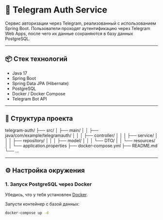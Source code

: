 # 🚀 Telegram Auth Service

Сервис авторизации через Telegram, реализованный с использованием Spring Boot. Пользователи проходят аутентификацию через Telegram Web Apps, после чего их данные сохраняются в базу данных PostgreSQL.

---

## 📦 Стек технологий

- Java 17
- Spring Boot
- Spring Data JPA (Hibernate)
- PostgreSQL
- Docker / Docker Compose
- Telegram Bot API

---

## 📁 Структура проекта

telegram-auth/
├── src/
│ ├── main/
│ │ ├── java/com/example/telegramauth/
│ │ │ ├── controller/
│ │ │ ├── service/
│ │ │ ├── repository/
│ │ │ ├── model/
│ │ │ └── DTO/
│ │ └── resources/
│ │ └── application.properties
├── docker-compose.yml
├── README.md
└── ...

---

## ⚙️ Настройка окружения

### 1. Запуск PostgreSQL через Docker

Убедись, что у тебя установлен [Docker](https://www.docker.com/).

Запусти контейнер с базой данных:

```bash
docker-compose up -d

